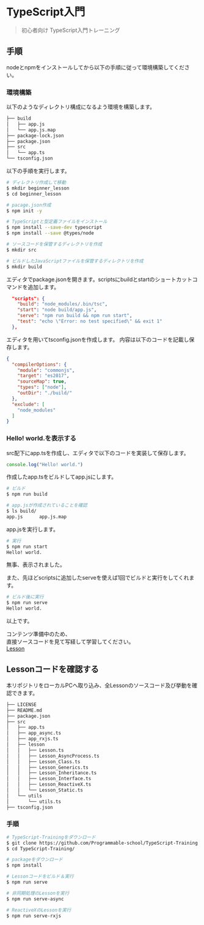# TypeScript入門

> 初心者向け TypeScript入門トレーニング

## 手順
nodeとnpmをインストールしてから以下の手順に従って環境構築してください。

### 環境構築
以下のようなディレクトリ構成になるよう環境を構築します。
```bash
├── build
│   ├── app.js
│   └── app.js.map
├── package-lock.json
├── package.json
├── src
│   └── app.ts
└── tsconfig.json
```

以下の手順を実行します。
```bash
# ディレクトリ作成して移動
$ mkdir beginner_lesson
$ cd beginner_lesson

# pacage.json作成
$ npm init -y

# TypeScriptと型定義ファイルをインストール
$ npm install --save-dev typescript
$ npm install --save @types/node

# ソースコードを保管するディレクトリを作成
$ mkdir src

# ビルドしたJavaScriptファイルを保管するディレクトリを作成
$ mkdir build
```
エディタでpackage.jsonを開きます。scriptsにbuildとstartのショートカットコマンドを追加します。
```json
  "scripts": {
    "build": "node_modules/.bin/tsc",
    "start": "node build/app.js",
    "serve": "npm run build && npm run start",
    "test": "echo \"Error: no test specified\" && exit 1"
  },
```

エディタを用いてtsconfig.jsonを作成します。
内容は以下のコードを記載し保存します。
```json
{
  "compilerOptions": {
    "module": "commonjs",
    "target": "es2017",
    "sourceMap": true,
    "types": ["node"],
    "outDir": "./build/"
  },
  "exclude": [
    "node_modules"
  ]
}
```

### Hello! world.を表示する
src配下にapp.tsを作成し、エディタで以下のコードを実装して保存します。
```typescript
console.log("Hello! world.")
```

作成したapp.tsをビルドしてapp.jsにします。
```bash
# ビルド
$ npm run build

# app.jsが作成されていることを確認
$ ls build/
app.js		app.js.map
```

app.jsを実行します。
```bash
# 実行
$ npm run start
Hello! world.
```
無事、表示されました。

また、先ほどscriptsに追加したserveを使えば1回でビルドと実行をしてくれます。
```bash
# ビルド後に実行
$ npm run serve
Hello! world.
```

以上です。<br>

コンテンツ準備中のため、<br>
直接ソースコードを見て写経して学習してください。<br>
[Lesson](https://github.com/Programmable-school/TypeScript-Training/tree/master/src/lesson)<br>


## Lessonコードを確認する
本リポジトリをローカルPCへ取り込み、全Lessonのソースコード及び挙動を確認できます。
```bash
├── LICENSE
├── README.md
├── package.json
├── src
│   ├── app.ts
│   ├── app_async.ts
│   ├── app_rxjs.ts
│   ├── lesson
│   │   ├── Lesson.ts
│   │   ├── Lesson_AsyncProcess.ts
│   │   ├── Lesson_Class.ts
│   │   ├── Lesson_Generics.ts
│   │   ├── Lesson_Inheritance.ts
│   │   ├── Lesson_Interface.ts
│   │   ├── Lesson_ReactiveX.ts
│   │   └── Lesson_Static.ts
│   └── utils
│       └── utils.ts
├── tsconfig.json
```

### 手順
```bash
# TypeScript-Trainingをダウンロード
$ git clone https://github.com/Programmable-school/TypeScript-Training.git
$ cd TypeScript-Training/

# packageをダウンロード
$ npm install

# Lessonコードをビルド＆実行
$ npm run serve

# 非同期処理のLessonを実行
$ npm run serve-async

# ReactiveXのLessonを実行
$ npm run serve-rxjs
```
